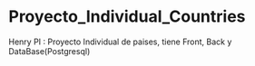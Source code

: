 # Proyecto_Individual_Countries
Henry PI : Proyecto Individual de paises, tiene Front, Back y DataBase(Postgresql)
